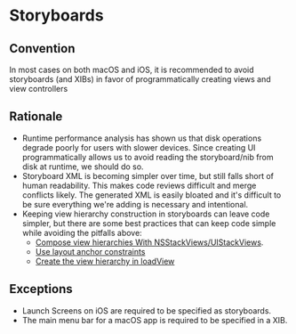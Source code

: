 # Storyboards

## Convention
In most cases on both macOS and iOS, it is recommended to avoid storyboards (and XIBs) in favor of programmatically creating views and view controllers

## Rationale
- Runtime performance analysis has shown us that disk operations degrade poorly for users with slower devices. Since creating UI programmatically allows us to avoid reading the storyboard/nib from disk at runtime, we should do so.
- Storyboard XML is becoming simpler over time, but still falls short of human readability. This makes code reviews difficult and merge conflicts likely. The generated XML is easily bloated and it's difficult to be sure everything we're adding is necessary and intentional.
- Keeping view hierarchy construction in storyboards can leave code simpler, but there are some best practices that can keep code simple while avoiding the pitfalls above:
    - [Compose view hierarchies With NSStackViews/UIStackViews](Layout.md#Compose-Hierarchies-with-NSStackViews/UIStackViews).
    - [Use layout anchor constraints](Layout.md#Use-Layout-Anchor-Constraints)
    - [Create the view hierarchy in loadView](ViewControllers.md#Construct-View-Hierarchies-in-loadView)

## Exceptions
- Launch Screens on iOS are required to be specified as storyboards.
- The main menu bar for a macOS app is required to be specified in a XIB.
